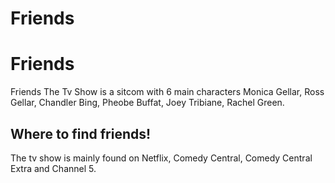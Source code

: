 # Friends
<html>
<title>Olivia's Website</title>
<body>
<h1>
Friends 
</h1>
<div id="intro">
<p>
Friends The Tv Show is a sitcom with 6 main characters Monica Gellar, Ross Gellar, Chandler Bing, Pheobe Buffat, Joey Tribiane, Rachel Green.
</p>
<h2>Where to find friends!</h2>
<p>The tv show is mainly found on Netflix, Comedy Central, Comedy Central Extra and Channel 5. </p>
</div>
</body>
</html>
